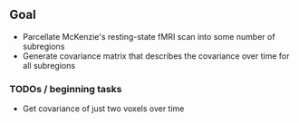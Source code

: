 ## Goal

- Parcellate McKenzie's resting-state fMRI scan into some number of subregions
- Generate covariance matrix that describes the covariance over time for all subregions

### TODOs / beginning tasks

- Get covariance of just two voxels over time
